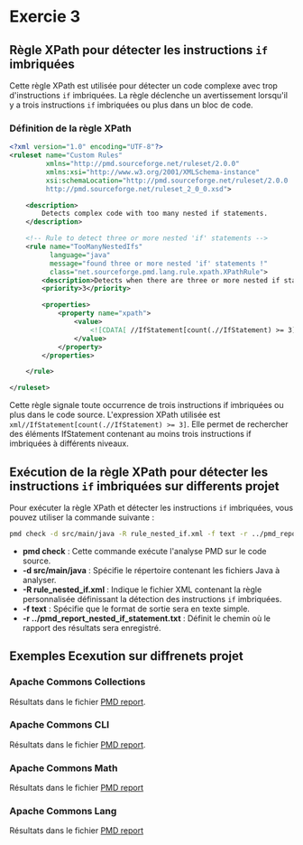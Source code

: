 # Exercie 3

## Règle XPath pour détecter les instructions `if` imbriquées

Cette règle XPath est utilisée pour détecter un code complexe avec trop d'instructions `if` imbriquées. La règle déclenche un avertissement lorsqu'il y a trois instructions `if` imbriquées ou plus dans un bloc de code.

### Définition de la règle XPath

```xml
<?xml version="1.0" encoding="UTF-8"?>
<ruleset name="Custom Rules"
         xmlns="http://pmd.sourceforge.net/ruleset/2.0.0"
         xmlns:xsi="http://www.w3.org/2001/XMLSchema-instance"
         xsi:schemaLocation="http://pmd.sourceforge.net/ruleset/2.0.0
         http://pmd.sourceforge.net/ruleset_2_0_0.xsd">

    <description>
        Detects complex code with too many nested if statements.
    </description>

    <!-- Rule to detect three or more nested 'if' statements -->
    <rule name="TooManyNestedIfs"
          language="java"
          message="found three or more nested 'if' statements !"
          class="net.sourceforge.pmd.lang.rule.xpath.XPathRule">
        <description>Detects when there are three or more nested if statements.</description>
        <priority>3</priority>

        <properties>
            <property name="xpath">
                <value>
                    <![CDATA[ //IfStatement[count(.//IfStatement) >= 3] ]]>
                </value>
            </property>
        </properties>

    </rule>

</ruleset>
```

Cette règle signale toute occurrence de trois instructions if imbriquées ou plus dans le code source.
L'expression XPath utilisée est ```xml//IfStatement[count(.//IfStatement) >= 3]```. Elle permet de rechercher des éléments IfStatement contenant au moins trois instructions if imbriquées à différents niveaux.

## Exécution de la règle XPath pour détecter les instructions `if` imbriquées sur differents projet 

Pour exécuter la règle XPath et détecter les instructions `if` imbriquées, vous pouvez utiliser la commande suivante :

```bash
pmd check -d src/main/java -R rule_nested_if.xml -f text -r ../pmd_report_nested_if_statement.txt
```

- **pmd check** : Cette commande exécute l'analyse PMD sur le code source.
- **-d src/main/java** : Spécifie le répertoire contenant les fichiers Java à analyser.
- **-R rule_nested_if.xml** : Indique le fichier XML contenant la règle personnalisée définissant la détection des instructions `if` imbriquées.
- **-f text** : Spécifie que le format de sortie sera en texte simple.
- **-r ../pmd_report_nested_if_statement.txt** : Définit le chemin où le rapport des résultats sera enregistré.


## Exemples Ecexution sur diffrenets projet

### Apache Commons Collections
Résultats dans le fichier [PMD report](code/Exercice3/pmd_report_nested_if_statement_projet1.txt).

### Apache Commons CLI
Résultats dans le fichier [PMD report](code/Exercice3/pmd_report_nested_if_statement_projet1.txt).

### Apache Commons Math
Résultats dans le fichier [PMD report](code/Exercice3/pmd_report_nested_if_statement_projet3.txt)

### Apache Commons Lang
Résultats dans le fichier [PMD report](code/Exercice3/pmd_report_nested_if_statement_projet4.txt)
